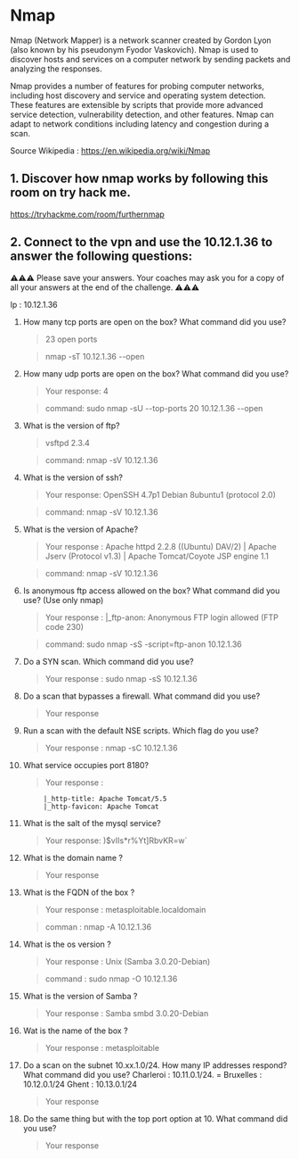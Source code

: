 # Nmap

Nmap (Network Mapper) is a network scanner created by Gordon Lyon (also known by his pseudonym Fyodor Vaskovich). Nmap is used to discover hosts and services on a computer network by sending packets and analyzing the responses.

Nmap provides a number of features for probing computer networks, including host discovery and service and operating system detection. These features are extensible by scripts that provide more advanced service detection, vulnerability detection, and other features. Nmap can adapt to network conditions including latency and congestion during a scan.

Source Wikipedia :  https://en.wikipedia.org/wiki/Nmap

## 1. Discover how nmap works by following this room on try hack me.

https://tryhackme.com/room/furthernmap

## 2. Connect to the vpn and use the 10.12.1.36 to answer the following questions:

⚠️⚠️⚠️ Please save your answers. Your coaches may ask you for a copy of all your answers at the end of the challenge. ⚠️⚠️⚠️

Ip : 10.12.1.36

1. How many tcp ports are open on the box? What command did you use?
    > 23 open ports
    
    > nmap -sT 10.12.1.36 --open
    
1. How many udp ports are open on the box? What command did you use?
    > Your response: 4
    
    > command: sudo nmap -sU --top-ports 20 10.12.1.36 --open

1. What is the version of ftp?
    > vsftpd 2.3.4
    
    >command: nmap -sV 10.12.1.36

1. What is the version of ssh?
    > Your response: OpenSSH 4.7p1 Debian 8ubuntu1 (protocol 2.0)
    
    >command: nmap -sV 10.12.1.36

1. What is the version of Apache?
    > Your response : Apache httpd 2.2.8 ((Ubuntu) DAV/2) | Apache Jserv (Protocol v1.3) | Apache Tomcat/Coyote JSP engine 1.1
    
    > command: nmap -sV 10.12.1.36

1. Is anonymous ftp access allowed on the box? What command did you use? (Use only nmap)
    > Your response : |_ftp-anon: Anonymous FTP login allowed (FTP code 230)
    
    > command: sudo nmap -sS -script=ftp-anon 10.12.1.36

1. Do a SYN scan. Which command did you use?
    > Your response : sudo nmap -sS 10.12.1.36

1. Do a scan that bypasses a firewall. What command did you use?
    > Your response 

1. Run a scan with the default NSE scripts. Which flag do you use?
    > Your response : nmap -sC 10.12.1.36

1. What service occupies port 8180?
    > Your response  : 
     
     		|_http-title: Apache Tomcat/5.5
	  		|_http-favicon: Apache Tomcat

1. What is the salt of the mysql service?
    > Your response: )$vIIs*r%Yt]RbvKR=w`

1. What is the domain name ?
    > Your response 

1. What is the FQDN of the box ? 
    > Your response : metasploitable.localdomain
    
    > comman : nmap -A 10.12.1.36

1. What is the os version ? 
    > Your response : Unix (Samba 3.0.20-Debian)
    
    > command :  sudo nmap -O 10.12.1.36

1. What is the version of Samba ?
    > Your response :  Samba smbd 3.0.20-Debian

1. Wat is the name of the box ?
    > Your response : metasploitable

1. Do a scan on the subnet 10.xx.1.0/24. How many IP addresses respond?  What command did you use?
   Charleroi : 10.11.0.1/24. = 
   Bruxelles : 10.12.0.1/24
   Ghent : 10.13.0.1/24
    > Your response 

1. Do the same thing but with the top port option at 10. What command did you use?
    > Your response 


